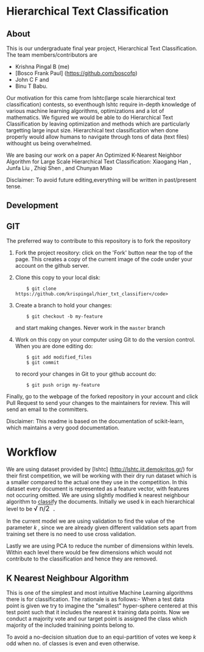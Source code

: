 Hierarchical Text Classification
===============================
About
------------
This is our undergraduate final year project, Hierarchical Text Classification. The team members/contributors are 
*  Krishna Pingal B (me)
*  [Bosco Frank Paul] (https://github.com/boscofp)
*  John C F and 
*  Binu T Babu.


Our motivation for this came from lshtc(large scale hierarchical text classification) contests, so eventhough lshtc require in-depth knowledge of various machine learning algorithms, optimizations and a lot of mathematics. We figured we would be able to do Hierarchical Text Classification by leaving optimization and methods which are particularly targetting large input size.
Hierarchical text classification when done properly would allow humans to navigate through tons of data (text files) withought us being overwhelmed.

We are basing our work on a paper An Optimized K-Nearest Neighbor Algorithm
for Large Scale Hierarchical Text Classification:
Xiaogang Han , Junfa Liu , Zhiqi Shen , and Chunyan Miao
  

Disclaimer: To avoid future editing,everything will be written in past/present tense.

Development
-----------

## GIT
The preferred way to contribute to this repository is to fork the repository

1. Fork the project reository: click on the 'Fork' button near the top of the page. This creates a copy of the current image of the code under your account on the github server.

2. Clone this copy to your local disk:

           $ git clone https://github.com/krispingal/hier_txt_classifier</code>

3. Create a branch to hold your changes:

           $ git checkout -b my-feature

   and start making changes. Never work in the `master` branch

4. Work on this copy on your computer using Git to do the version control. When you are done editing do:

           $ git add modified_files
           $ git commit

   to record your changes in Git to your github account do:

           $ git push orign my-feature

Finally, go to the webpage of the forked repository in your account and click Pull Request to send your changes to the maintainers for review. This will send an email to the committers.

Disclaimer: This readme is based on the documentation of scikit-learn, which maintains a very good documentation.

Workflow
===========

We are using dataset provided by [lshtc] (http://lshtc.iit.demokritos.gr/) for their first competition, we will be working with their dry run dataset
which is a smaller compared to the actual one they use in the competition. In this dataset every document is represented as a feature vector, with features not occuring omitted. We are using slightly modified k nearest neighbour algorithm to classify the documents. Initially we used k in each hierarchical level to be <span style="white-space: nowrap; font-size: larger">
&radic;<span style="text-decoration:overline;">&nbsp;n/2 &nbsp;</span>. 

In the current model we are using validation to find the value of the parameter _k_ , since we are already given different validation sets apart from training set there is no need to use cross validation.

Lastly we are using PCA to reduce the number of dimensions within levels. Within each level there would be few dimensions which would not contribute to the classification and hence they are removed.

K Nearest Neighbour Algorithm
----------------------------

This is one of the simplest and most intuitive Machine Learning algorithms there is for classification. The rationale is as follows:-
 When a test data point is given we try to imagine the "smallest" hyper-sphere centered at this test point such that it includes the nearest _k_ training data points. Now we conduct a majority vote and our target point is assigned the class which majority of the included trainining points belong to.

To avoid a no-decision situation due to an equi-partition of votes we keep _k_ odd when no. of classes is even and even otherwise.
